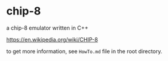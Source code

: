 # chip-8

 a chip-8 emulator written in C++

<https://en.wikipedia.org/wiki/CHIP-8>

to get more information, see `HowTo.md` file in the root directory.
